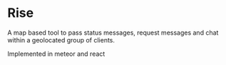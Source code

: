 # Rise
A map based tool to pass status messages, request messages and chat within a geolocated group of clients.

Implemented in meteor and react
